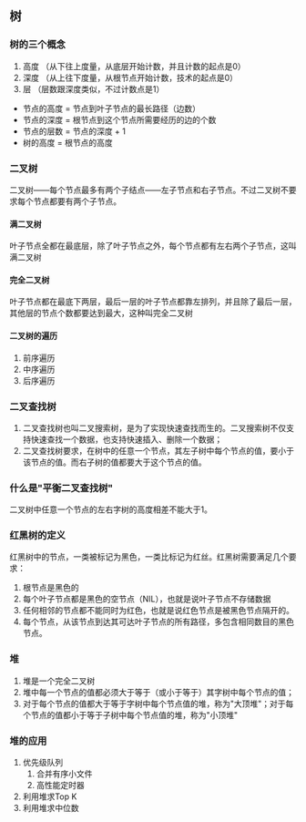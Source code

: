 ## 树

### 树的三个概念

1. 高度 （从下往上度量，从底层开始计数，并且计数的起点是0）
2. 深度 （从上往下度量，从根节点开始计数，技术的起点是0）
3. 层 （层数跟深度类似，不过计数点是1）

- 节点的高度 = 节点到叶子节点的最长路径（边数）
- 节点的深度 = 根节点到这个节点所需要经历的边的个数
- 节点的层数 = 节点的深度 + 1
- 树的高度 = 根节点的高度

### 二叉树
二叉树——每个节点最多有两个子结点——左子节点和右子节点。不过二叉树不要求每个节点都要有两个子节点。

#### 满二叉树
叶子节点全都在最底层，除了叶子节点之外，每个节点都有左右两个子节点，这叫满二叉树

#### 完全二叉树
叶子节点都在最底下两层，最后一层的叶子节点都靠左排列，并且除了最后一层，其他层的节点个数都要达到最大，这种叫完全二叉树

#### 二叉树的遍历
1. 前序遍历
2. 中序遍历
3. 后序遍历



### 二叉查找树
1. 二叉查找树也叫二叉搜索树，是为了实现快速查找而生的。二叉搜索树不仅支持快速查找一个数据，也支持快速插入、删除一个数据；
2. 二叉查找树要求，在树中的任意一个节点，其左子树中每个节点的值，要小于该节点的值。而右子树的值都要大于这个节点的值。

### 什么是"平衡二叉查找树"
二叉树中任意一个节点的左右字树的高度相差不能大于1。

### 红黑树的定义
红黑树中的节点，一类被标记为黑色，一类比标记为红丝。红黑树需要满足几个要求：
1. 根节点是黑色的
2. 每个叶子节点都是黑色的空节点（NIL），也就是说叶子节点不存储数据
3. 任何相邻的节点都不能同时为红色，也就是说红色节点是被黑色节点隔开的。
4. 每个节点，从该节点到达其可达叶子节点的所有路径，多包含相同数目的黑色节点。

### 堆
1. 堆是一个完全二叉树
2. 堆中每一个节点的值都必须大于等于（或小于等于）其字树中每个节点的值；
3. 对于每个节点的值都大于等于字树中每个节点值的堆，称为"大顶堆"；对于每个节点的值都小于等于子树中每个节点值的堆，称为"小顶堆"

### 堆的应用
1. 优先级队列 
   1. 合并有序小文件 
   2. 高性能定时器
2. 利用堆求Top K
3. 利用堆求中位数
